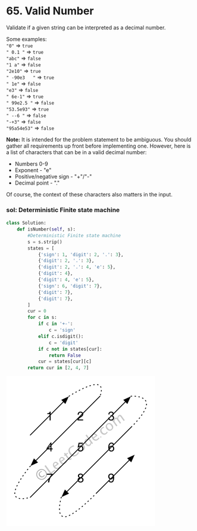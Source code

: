 # 65. Valid Number

Validate if a given string can be interpreted as a decimal number.

Some examples:  
`"0"` =&gt; `true`  
`" 0.1 "` =&gt; `true`  
`"abc"` =&gt; `false`  
`"1 a"` =&gt; `false`  
`"2e10"` =&gt; `true`  
`" -90e3   "` =&gt; `true`  
`" 1e"` =&gt; `false`  
`"e3"` =&gt; `false`  
`" 6e-1"` =&gt; `true`  
`" 99e2.5 "` =&gt; `false`  
`"53.5e93"` =&gt; `true`  
`" --6 "` =&gt; `false`  
`"-+3"` =&gt; `false`  
`"95a54e53"` =&gt; `false`

**Note:** It is intended for the problem statement to be ambiguous. You should gather all requirements up front before implementing one. However, here is a list of characters that can be in a valid decimal number:

* Numbers 0-9
* Exponent - "e"
* Positive/negative sign - "+"/"-"
* Decimal point - "."

Of course, the context of these characters also matters in the input.

### sol: Deterministic Finite state machine

```python
class Solution:
    def isNumber(self, s):
        #Deterministic Finite state machine
        s = s.strip()
        states = [
            {'sign': 1, 'digit': 2, '.': 3},
            {'digit': 2, '.': 3},
            {'digit': 2, '.': 4, 'e': 5},
            {'digit': 4},
            {'digit': 4, 'e': 5},
            {'sign': 6, 'digit': 7},
            {'digit': 7},
            {'digit': 7},
        ]
        cur = 0
        for c in s:
            if c in '+-':
                c = 'sign'
            elif c.isdigit():
                c = 'digit'
            if c not in states[cur]:
                return False
            cur = states[cur][c]
        return cur in [2, 4, 7]
```

![](../.gitbook/assets/image%20%2822%29.png)

